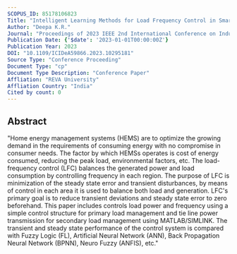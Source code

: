 ```yaml
---
SCOPUS_ID: 85178106823
Title: "Intelligent Learning Methods for Load Frequency Control in Smart Homes"
Author: "Deepa K.R."
Journal: "Proceedings of 2023 IEEE 2nd International Conference on Industrial Electronics: Developments and Applications, ICIDeA 2023"
Publication Date: {'$date': '2023-01-01T00:00:00Z'}
Publication Year: 2023
DOI: "10.1109/ICIDeA59866.2023.10295181"
Source Type: "Conference Proceeding"
Document Type: "cp"
Document Type Description: "Conference Paper"
Affliation: "REVA University"
Affliation Country: "India"
Cited by count: 0
---
```


## Abstract
"Home energy management systems (HEMS) are to optimize the growing demand in the requirements of consuming energy with no compromise in consumer needs. The factor by which HEMSs operates is cost of energy consumed, reducing the peak load, environmental factors, etc. The load-frequency control (LFC) balances the generated power and load consumption by controlling frequency in each region. The purpose of LFC is minimization of the steady state error and transient disturbances, by means of control in each area it is used to balance both load and generation. LFC's primary goal is to reduce transient deviations and steady state error to zero beforehand. This paper includes controls load power and frequency using a simple control structure for primary load management and tie line power transmission for secondary load management using MATLAB/SIMLINK. The transient and steady state performance of the control system is compared with Fuzzy Logic (FL), Artificial Neural Network (ANN), Back Propagation Neural Network (BPNN), Neuro Fuzzy (ANFIS), etc."
